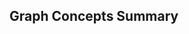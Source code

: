 
## Graph Concepts Summary

<avembed id="CMgraphSumm" src="CMP/CMgraphSumm.html" type="ka" name="Concept map graph exercises"/>
